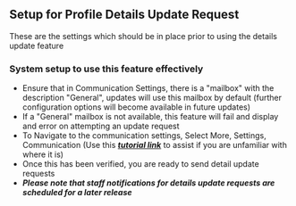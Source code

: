## **Setup for Profile Details Update Request**

These are the settings which should be in place prior to using the details update feature

### **System setup to use this feature effectively**
- Ensure that in Communication Settings, there is a "mailbox" with the description "General", updates will use this mailbox by default (further configuration options will become available in future updates)
- If a "General" mailbox is not available, this feature will fail and display and error on attempting an update request
- To Navigate to the communication settings, Select More, Settings, Communication (Use this [**_tutorial link_**](https://www.iorad.com/player/116489/Checking-if-there-is-a--General--mailbox) to assist if you are unfamiliar with where it is)
- Once this has been verified, you are ready to send detail update requests
- **_Please note that staff notifications for details update requests are scheduled for a later release_**